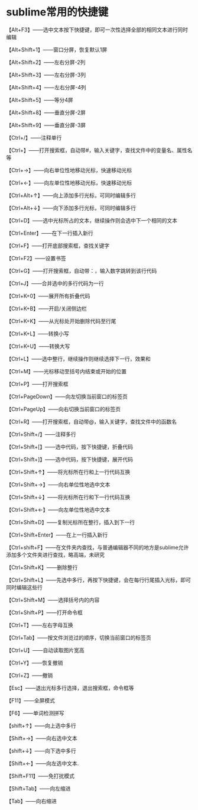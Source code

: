 # sublime常用的快捷键

【Alt+F3】——选中文本按下快捷键，即可一次性选择全部的相同文本进行同时编辑

【Alt+Shift+1】——窗口分屏，恢复默认1屏

【Alt+Shift+2】——左右分屏-2列

【Alt+Shift+3】——左右分屏-3列

【Alt+Shift+4】——左右分屏-4列

【Alt+Shift+5】——等分4屏

【Alt+Shift+8】——垂直分屏-2屏

【Alt+Shift+9】——垂直分屏-3屏

【Ctrl+/】——注释单行

【Ctrl+】——打开搜索框，自动带#，输入关键字，查找文件中的变量名、属性名等

【Ctrl+→】——向右单位性地移动光标，快速移动光标

【Ctrl+←】——向左单位性地移动光标，快速移动光标

【Ctrl+Alt+↑】——向上添加多行光标，可同时编辑多行

【Ctrl+Alt+↓】——向下添加多行光标，可同时编辑多行

【Ctrl+D】——选中光标所占的文本，继续操作则会选中下一个相同的文本

【Ctrl+Enter】——在下一行插入新行

【Ctrl+F】——打开底部搜索框，查找关键字

【Ctrl+F2】——设置书签

【Ctrl+G】——打开搜索框，自动带：，输入数字跳转到该行代码

【Ctrl+J】——合并选中的多行代码为一行

【Ctrl+K+0】——展开所有折叠代码

【Ctrl+K+B】——开启/关闭侧边栏

【Ctrl+K+K】——从光标处开始删除代码至行尾

【Ctrl+K+L】——转换小写

【Ctrl+K+U】——转换大写

【Ctrl+L】——选中整行，继续操作则继续选择下一行，效果和

【Ctrl+M】——光标移动至括号内结束或开始的位置

【Ctrl+P】——打开搜索框

【Ctrl+PageDown】——向左切换当前窗口的标签页

【Ctrl+PageUp】——向右切换当前窗口的标签页

【Ctrl+R】——打开搜索框，自动带@，输入关键字，查找文件中的函数名

【Ctrl+Shift+/】——注释多行

【Ctrl+Shift+[】——选中代码，按下快捷键，折叠代码

【Ctrl+Shift+]】——选中代码，按下快捷键，展开代码

【Ctrl+Shift+↑】——将光标所在行和上一行代码互换

【Ctrl+Shift+→】——向右单位性地选中文本

【Ctrl+Shift+↓】——将光标所在行和下一行代码互换

【Ctrl+Shift+←】——向左单位性地选中文本

【Ctrl+Shift+D】——复制光标所在整行，插入到下一行

【Ctrl+Shift+Enter】——在上一行插入新行

【Ctrl+shift+F】——在文件夹内查找，与普通编辑器不同的地方是sublime允许添加多个文件夹进行查找，略高端，未研究

【Ctrl+Shift+K】——删除整行

【Ctrl+Shift+L】——先选中多行，再按下快捷键，会在每行行尾插入光标，即可同时编辑这些行

【Ctrl+Shift+M】——选择括号内的内容

【Ctrl+Shift+P】——打开命令框

【Ctrl+T】——左右字母互换

【Ctrl+Tab】——按文件浏览过的顺序，切换当前窗口的标签页

【Ctrl+U】——自动读取图片宽高

【Ctrl+Y】——恢复撤销

【Ctrl+Z】——撤销

【Esc】——退出光标多行选择，退出搜索框，命令框等

【F11】——全屏模式

【F6】——单词检测拼写

【shift+↑】——向上选中多行

【Shift+→】——向右选中文本

【shift+↓】——向下选中多行

【Shift+←】——向左选中文本.

【Shift+F11】——免打扰模式

【Shift+Tab】——向左缩进

【Tab】——向右缩进
